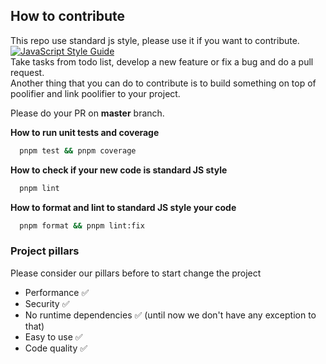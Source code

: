 ## How to contribute

This repo use standard js style, please use it if you want to contribute.  
[![JavaScript Style Guide](https://cdn.rawgit.com/standard/standard/master/badge.svg)](https://github.com/standard/standard)  
Take tasks from todo list, develop a new feature or fix a bug and do a pull request.  
Another thing that you can do to contribute is to build something on top of poolifier and link poolifier to your project.

Please do your PR on **master** branch.

**How to run unit tests and coverage**

```bash
  pnpm test && pnpm coverage
```

**How to check if your new code is standard JS style**

```bash
  pnpm lint
```

**How to format and lint to standard JS style your code**

```bash
  pnpm format && pnpm lint:fix
```

### Project pillars

Please consider our pillars before to start change the project

- Performance :white_check_mark:
- Security :white_check_mark:
- No runtime dependencies :white_check_mark: (until now we don't have any exception to that)
- Easy to use :white_check_mark:
- Code quality :white_check_mark:
